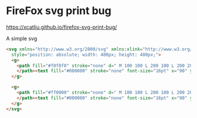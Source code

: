 # FireFox svg print bug

https://xcatliu.github.io/firefox-svg-print-bug/

A simple svg

```html
<svg xmlns="http://www.w3.org/2000/svg" xmlns:xlink="http://www.w3.org/1999/xlink"
  style="position: absolute; width: 400px; height: 400px;">
  <g>
    <path fill="#f0f0f0" stroke="none" d=" M 100 100 L 200 100 L 200 200 L 100 200 L 100 100">
    </path><text fill="#000000" stroke="none" font-size="16pt" x="90" y="150">Hello World</text>
  </g>

  <g>
    <path fill="#ff0000" stroke="none" d=" M 100 100 L 200 100 L 200 200 L 100 200 L 100 100">
    </path><text fill="#000000" stroke="none" font-size="16pt" x="90" y="150">Red background</text>
  </g>
</svg>
```
